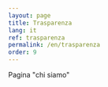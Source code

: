 ```yaml
---
layout: page
title: Trasparenza
lang: it
ref: trasparenza
permalink: /en/trasparenza
order: 9
---
```


Pagina "chi siamo"
